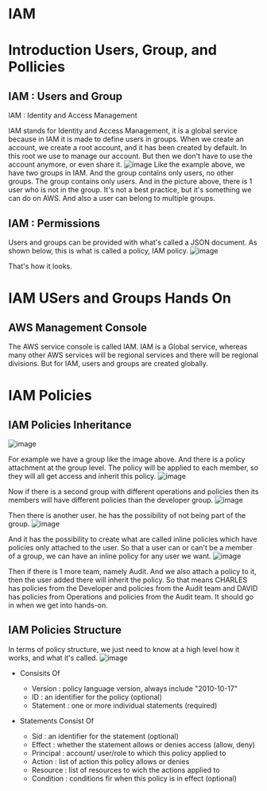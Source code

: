 # IAM 
# Introduction Users, Group, and Pollicies
## IAM : Users and Group
IAM : Identity and Access Management

IAM stands for Identity and Access Management, it is a global service because in IAM it is made to define users in groups. When we create an account, we create a root account, and it has been created by default. In this root we use to manage our account. But then we don't have to use the account anymore, or even share it. 
![image](https://user-images.githubusercontent.com/121589476/214769044-3f5f4c81-f659-4deb-a737-84a688727732.png)
Like the example above, we have two groups in IAM. And the group contains only users, no other groups. The group contains only users. And in the picture above, there is 1 user who is not in the group. It's not a best practice, but it's something we can do on AWS. And also a user can belong to multiple groups.

## IAM : Permissions

Users and groups can be provided with what's called a JSON document. As shown below, this is what is called a policy, IAM policy. 
![image](https://user-images.githubusercontent.com/121589476/214770551-e9b0ddf1-5e37-4aea-a376-ea8e27f56c2d.png)

That's how it looks. 


# IAM USers and Groups Hands On
## AWS Management Console

The AWS service console is called IAM. IAM is a Global service, whereas many other AWS services will be regional services and there will be regional divisions. But for IAM, users and groups are created globally.

# IAM Policies
## IAM Policies Inheritance

![image](https://user-images.githubusercontent.com/121589476/214983644-8c0e64fb-4642-4100-9cb1-79d4405af71e.png)

For example we have a group like the image above. And there is a policy attachment at the group level. The policy will be applied to each member, so they will all get access and inherit this policy.
![image](https://user-images.githubusercontent.com/121589476/214984544-87a74d36-2717-4cce-931b-161b5f1fcc32.png)

Now if there is a second group with different operations and policies then its members will have different policies than the developer group.
![image](https://user-images.githubusercontent.com/121589476/214984805-347cf184-ef66-4dad-a509-5ef8be422711.png)

Then there is another user. he has the possibility of not being part of the group.
![image](https://user-images.githubusercontent.com/121589476/214985983-1ce0d482-024f-4e7d-a309-805edd474c16.png)

And it has the possibility to create what are called inline policies which have policies only attached to the user. So that a user can or can't be a member of a group, we can have an inline policy for any user we want.
![image](https://user-images.githubusercontent.com/121589476/214987558-32cd6664-719d-4d7d-a735-30ff586f11d0.png)

Then if there is 1 more team, namely Audit. And we also attach a policy to it, then the user added there will inherit the policy. So that means CHARLES has policies from the Developer and policies from the Audit team and DAVID has policies from Operations and policies from the Audit team. It should go in when we get into hands-on.

## IAM Policies Structure

In terms of policy structure, we just need to know at a high level how it works, and what it's called.
![image](https://user-images.githubusercontent.com/121589476/214990752-4fa28e1a-e923-4809-a162-8dbb81621ce5.png)

- Consisits Of
        
    - Version : policy language version, always include "2010-10-17"
    - ID : an identifier for the policy (optional)
    - Statement : one or more individual statements (required)
    
- Statements Consist Of 
    
    - Sid : an identifier for the statement (optional)
    - Effect : whether the statement allows or denies access (allow, deny)
    - Principal : account/ user/role to which this policy applied to
    - Action : list of action this policy allows or denies
    - Resource : list of resources to wich the actions applied to
    - Condition : conditions fir when this policy is in effect (optional)

